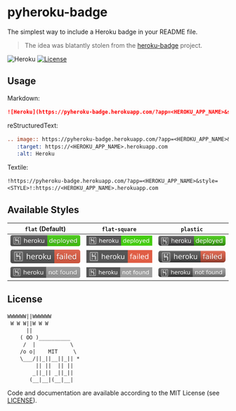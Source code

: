 # pyheroku-badge
The simplest way to include a Heroku badge in your README file.  

> The idea was blatantly stolen from the [heroku-badge](https://github.com/pussinboots/heroku-badge) project.

![Heroku](https://pyheroku-badge.herokuapp.com/?app=pyheroku-badge)
[![License](https://img.shields.io/badge/License-MIT-blue.svg)](LICENSE)

## Usage
Markdown:
```markdown
![Heroku](https://pyheroku-badge.herokuapp.com/?app=<HEROKU_APP_NAME>&style=<STYLE>)
```
reStructuredText:
```rst
.. image:: https://pyheroku-badge.herokuapp.com/?app=<HEROKU_APP_NAME>&style=<STYLE>
   :target: https://<HEROKU_APP_NAME>.herokuapp.com
   :alt: Heroku
```
Textile:
```textile
!https://pyheroku-badge.herokuapp.com/?app=<HEROKU_APP_NAME>&style=<STYLE>!:https://<HEROKU_APP_NAME>.herokuapp.com
```
## Available Styles
| `flat` (Default) | `flat-square` | `plastic` |
| --- | --- | --- |
| ![Heroku](https://github.com/DenisOH/pyheroku-badge/blob/master/img/deployed.svg) | ![Heroku](https://github.com/DenisOH/pyheroku-badge/blob/master/img/deployed-flat-square.svg) | ![Heroku](https://github.com/DenisOH/pyheroku-badge/blob/master/img/deployed-plastic.svg) |
| ![Heroku](https://github.com/DenisOH/pyheroku-badge/blob/master/img/failed.svg) | ![Heroku](https://github.com/DenisOH/pyheroku-badge/blob/master/img/failed-flat-square.svg) | ![Heroku](https://github.com/DenisOH/pyheroku-badge/blob/master/img/failed-plastic.svg) |
| ![Heroku](https://github.com/DenisOH/pyheroku-badge/blob/master/img/not-found.svg) | ![Heroku](https://github.com/DenisOH/pyheroku-badge/blob/master/img/not-found-flat-square.svg) | ![Heroku](https://github.com/DenisOH/pyheroku-badge/blob/master/img/not-found-plastic.svg) |

## License
```
WWWWWW||WWWWWW
 W W W||W W W
      ||
    ( OO )__________
     /  |           \
    /o o|    MIT     \
    \___/||_||__||_|| *
         || ||  || ||
        _||_|| _||_||
       (__|__|(__|__|
```
Code and documentation are available according to the MIT License (see [LICENSE](LICENSE)).

